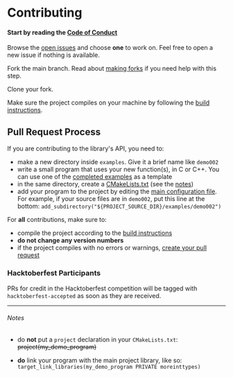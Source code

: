 # Contributing

#### Start by reading the [Code of Conduct][]

Browse the [open issues][] and choose **one** to work on.
Feel free to open a new issue if nothing is available.

Fork the main branch. Read about [making forks][] if you need help with this step.

Clone your fork.

Make sure the project compiles on your machine by following the [build instructions][].

## Pull Request Process

If you are contributing to the library's API, you need to:

- make a new directory inside `examples`. Give it a brief name like `demo002`
- write a small program that uses your new function(s), in C or C++. You can use one of the [completed examples][] as a template
- in the same directory, create a [CMakeLists.txt][] (see the [notes](#notes))
- add your program to the project by editing the [main configuration file][]. For example, if your source files are in `demo002`, put this line at the bottom: `add_subdirectory("${PROJECT_SOURCE_DIR}/examples/demo002")`

For **all** contributions, make sure to:

- compile the project according to the [build instructions][]
- **do not change any version numbers**
- if the project compiles with no errors or warnings, [create your pull request][]


### Hacktoberfest Participants

PRs for credit in the Hacktoberfest competition will be tagged with `hacktoberfest-accepted` as soon as they are received.

---
###### Notes

- do **not** put a `project` declaration in your `CMakeLists.txt`: ~~project(my_demo_program)~~

- **do** link your program with the main project library, like so: `target_link_libraries(my_demo_program PRIVATE moreinttypes)`


[Code of Conduct]: CODE_OF_CONDUCT.md
[making forks]: https://docs.github.com/en/enterprise-server@2.20/github/getting-started-with-github/fork-a-repo
[create your pull request]: https://docs.github.com/en/free-pro-team@latest/github/collaborating-with-issues-and-pull-requests/creating-a-pull-request-from-a-fork
[CMakeLists.txt]: https://www.jetbrains.com/help/clion/cmakelists-txt-file.html
[open issues]: https://github.com/rdipardo/libmoreinttypes/issues?q=is%3Aissue+is%3Aopen
[build instructions]: https://github.com/rdipardo/libmoreinttypes#building
[main configuration file]: https://github.com/rdipardo/libmoreinttypes/blob/main/CMakeLists.txt
[completed examples]: https://github.com/rdipardo/libmoreinttypes/tree/main/examples
